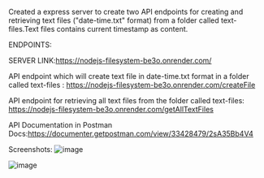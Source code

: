 Created a express server to create two API endpoints for creating and retrieving text files ("date-time.txt" format) from a folder called text-files.Text files contains current timestamp as content.

ENDPOINTS:

SERVER LINK:https://nodejs-filesystem-be3o.onrender.com/

API endpoint which will create text file in date-time.txt format in a folder called text-files  : https://nodejs-filesystem-be3o.onrender.com/createFile  

API endpoint for retrieving all text files from the folder called text-files: https://nodejs-filesystem-be3o.onrender.com/getAllTextFiles

API Documentation in Postman Docs:https://documenter.getpostman.com/view/33428479/2sA35Bb4V4

Screenshots:
![image](https://github.com/Asha-vysyaraju/nodejs-filesystem/assets/18022094/360b1fa5-272d-4cd3-8ed0-eb90cc8aa483)

![image](https://github.com/Asha-vysyaraju/nodejs-filesystem/assets/18022094/374fd21e-4859-43fa-86c4-e05b819a1ef0)

